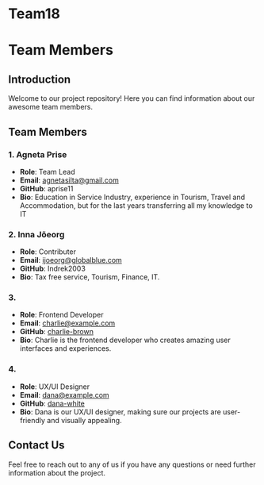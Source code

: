 # Team18
# Team Members

## Introduction
Welcome to our project repository! Here you can find information about our awesome team members.

## Team Members

### 1. Agneta Prise
- **Role**: Team Lead
- **Email**: agnetasilta@gmail.com
- **GitHub**: aprise11
- **Bio**: Education in Service Industry, experience in Tourism, Travel and Accommodation, but for the last years transferring all my knowledge to IT

### 2. Inna Jõeorg
- **Role**: Contributer
- **Email**: ijoeorg@globalblue.com
- **GitHub**: Indrek2003
- **Bio**: Tax free service, Tourism, Finance, IT.

### 3. 
- **Role**: Frontend Developer
- **Email**: charlie@example.com
- **GitHub**: [charlie-brown](https://github.com/charlie-brown)
- **Bio**: Charlie is the frontend developer who creates amazing user interfaces and experiences.

### 4. 
- **Role**: UX/UI Designer
- **Email**: dana@example.com
- **GitHub**: [dana-white](https://github.com/dana-white)
- **Bio**: Dana is our UX/UI designer, making sure our projects are user-friendly and visually appealing.

## Contact Us
Feel free to reach out to any of us if you have any questions or need further information about the project.
